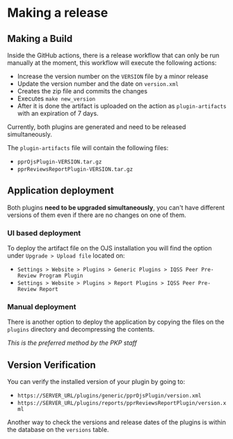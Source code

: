 # Making a release

## Making a Build

Inside the GitHub actions, there is a release workflow that can only be run manually at the moment, this workflow will execute the following actions:

- Increase the version number on the ``VERSION`` file by a minor release
- Update the version number and the date on ``version.xml``
- Creates the zip file and commits the changes
- Executes ``make new_version``
- After it is done the artifact is uploaded on the action as ``plugin-artifacts`` with an expiration of 7 days.

Currently, both plugins are generated and need to be released simultaneously.

The ``plugin-artifacts`` file will contain the following files: 

- ``pprOjsPlugin-VERSION.tar.gz`` 
- ``pprReviewsReportPlugin-VERSION.tar.gz``

## Application deployment

Both plugins **need to be upgraded simultaneously**, you can't have different versions of them even if there are no changes on one of them.

### UI based deployment

To deploy the artifact file on the OJS installation you will find the option under ``Upgrade > Upload file`` located on:

- ``Settings > Website > Plugins > Generic Plugins > IQSS Peer Pre-Review Program Plugin`` 
- ``Settings > Website > Plugins > Report Plugins > IQSS Peer Pre-Review Report``

### Manual deployment

There is another option to deploy the application by copying the files on the `plugins` directory and decompressing the contents. 

*This is the preferred method by the PKP staff*

## Version Verification

You can verify the installed version of your plugin by going to:


- ``https://SERVER_URL/plugins/generic/pprOjsPlugin/version.xml``
- ``https://SERVER_URL/plugins/reports/pprReviewsReportPlugin/version.xml``

Another way to check the versions and release dates of the plugins is within the database on the ``versions`` table.
